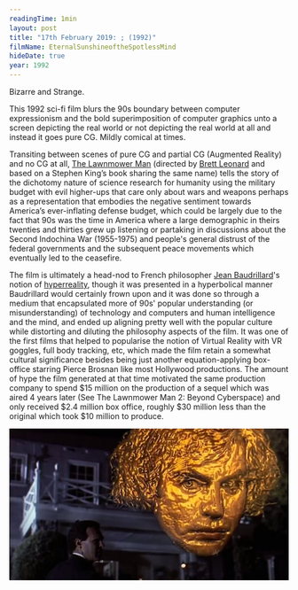 ```yaml
---
readingTime: 1min
layout: post
title: "17th February 2019: ; (1992)"
filmName: EternalSunshineoftheSpotlessMind
hideDate: true
year: 1992
---
```


Bizarre and Strange.

This 1992 sci-fi film blurs the 90s boundary between computer expressionism and the bold superimposition of computer graphics unto a screen depicting the real world or not depicting the real world at all and instead it goes pure CG. Mildly comical at times.  

Transiting between scenes of pure CG and partial CG (Augmented Reality) and no CG at all, [The Lawnmower Man](https://www.rottentomatoes.com/m/lawnmower_man) (directed by [Brett Leonard](https://en.wikipedia.org/wiki/Brett_Leonard) and based on a Stephen King’s book sharing the same name) tells the story of the dichotomy nature of science research for humanity using the military budget with evil higher-ups that care only about wars and weapons perhaps as a representation that embodies the negative sentiment towards America’s ever-inflating defense budget, which could be largely due to the fact that 90s was the time in America where a large demographic in theirs twenties and thirties grew up listening or partaking in discussions about the Second Indochina War (1955-1975) and people's general distrust of the federal governments and the subsequent peace movements which eventually led to the ceasefire.

The film is ultimately a head-nod to French philosopher [Jean Baudrillard](https://en.wikipedia.org/wiki/Jean_Baudrillard)'s notion of [hyperreality](https://en.wikipedia.org/wiki/Simulacra_and_Simulation), though it was presented in a hyperbolical manner Baudrillard would certainly frown upon and it was done so through a medium that encapsulated more of 90s' popular understanding (or misunderstanding) of technology and computers and human intelligence and the mind, and ended up aligning pretty well with the popular culture while distorting and diluting the philosophy aspects of the film. It was one of the first films that helped to popularise the notion of Virtual Reality with VR goggles, full body tracking, etc, which made the film retain a somewhat cultural significance besides being just another equation-applying box-office starring Pierce Brosnan like most Hollywood productions. The amount of hype the film generated at that time motivated the same production company to spend $15 million on the production of a sequel which was aired 4 years later (See The Lawnmower Man 2: Beyond Cyberspace) and only received $2.4 million box office, roughly $30 million less than the original which took $10 million to produce.


<img src="/img/lawnmowerman.jpg">
